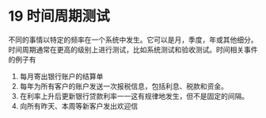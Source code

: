 # 19 时间周期测试

不同的事情以特定的频率在一个系统中发生。它可以是月，季度，年或其他细分。时间周期通常在更高的级别上进行测试，比如系统测试和验收测试。时间相关事件的例子有
1. 每月寄出银行账户的结算单
2. 每年为所有客户的账户发送一次报税信息，包括利息、税款和资金。
3. 在利率上升后更新银行贷款利率一一这有规律地发生，但不是固定的间隔。
4. 向所有昨天、本周等新客户发出欢迎信
